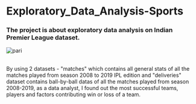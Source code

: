 # Exploratory_Data_Analysis-Sports
### The project is about exploratory data analysis on Indian Premier League dataset.
![pari](https://user-images.githubusercontent.com/69391656/126048371-f39ea13b-aa6d-4799-89f5-38d0d7b252e9.jpg)

</br>
By using 2 datasets - "matches" which contains all general stats of all the matches played from season 2008 to 2019 IPL edition and "deliveries" dataset contains ball-by-ball datas of all the matches played from season 2008-2019, as a data analyst, I found out the most successful teams, players and factors contributing win or loss of a team.
